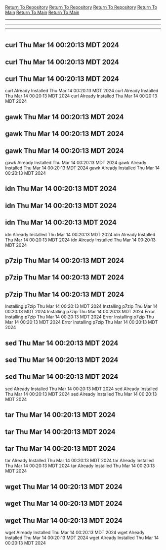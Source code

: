 [Return To Repository](https://github.com/DigitalWarrior/piholeparser/)
[Return To Repository](https://github.com/DigitalWarrior/piholeparser/)
[Return To Repository](https://github.com/DigitalWarrior/piholeparser/)
[Return To Main](https://github.com/DigitalWarrior/piholeparser/blob/master/RecentRunLogs/Mainlog.md)
[Return To Main](https://github.com/DigitalWarrior/piholeparser/blob/master/RecentRunLogs/Mainlog.md)
[Return To Main](https://github.com/DigitalWarrior/piholeparser/blob/master/RecentRunLogs/Mainlog.md)
____________________________________
____________________________________
____________________________________
# 
# 
# 
## curl Thu Mar 14 00:20:13 MDT 2024
## curl Thu Mar 14 00:20:13 MDT 2024
## curl Thu Mar 14 00:20:13 MDT 2024
curl Already Installed Thu Mar 14 00:20:13 MDT 2024
curl Already Installed Thu Mar 14 00:20:13 MDT 2024
curl Already Installed Thu Mar 14 00:20:13 MDT 2024
## gawk Thu Mar 14 00:20:13 MDT 2024
## gawk Thu Mar 14 00:20:13 MDT 2024
## gawk Thu Mar 14 00:20:13 MDT 2024
gawk Already Installed Thu Mar 14 00:20:13 MDT 2024
gawk Already Installed Thu Mar 14 00:20:13 MDT 2024
gawk Already Installed Thu Mar 14 00:20:13 MDT 2024
## idn Thu Mar 14 00:20:13 MDT 2024
## idn Thu Mar 14 00:20:13 MDT 2024
## idn Thu Mar 14 00:20:13 MDT 2024
idn Already Installed Thu Mar 14 00:20:13 MDT 2024
idn Already Installed Thu Mar 14 00:20:13 MDT 2024
idn Already Installed Thu Mar 14 00:20:13 MDT 2024
## p7zip Thu Mar 14 00:20:13 MDT 2024
## p7zip Thu Mar 14 00:20:13 MDT 2024
## p7zip Thu Mar 14 00:20:13 MDT 2024
Installing p7zip Thu Mar 14 00:20:13 MDT 2024
Installing p7zip Thu Mar 14 00:20:13 MDT 2024
Installing p7zip Thu Mar 14 00:20:13 MDT 2024
Error Installing p7zip Thu Mar 14 00:20:13 MDT 2024
Error Installing p7zip Thu Mar 14 00:20:13 MDT 2024
Error Installing p7zip Thu Mar 14 00:20:13 MDT 2024
## sed Thu Mar 14 00:20:13 MDT 2024
## sed Thu Mar 14 00:20:13 MDT 2024
## sed Thu Mar 14 00:20:13 MDT 2024
sed Already Installed Thu Mar 14 00:20:13 MDT 2024
sed Already Installed Thu Mar 14 00:20:13 MDT 2024
sed Already Installed Thu Mar 14 00:20:13 MDT 2024
## tar Thu Mar 14 00:20:13 MDT 2024
## tar Thu Mar 14 00:20:13 MDT 2024
## tar Thu Mar 14 00:20:13 MDT 2024
tar Already Installed Thu Mar 14 00:20:13 MDT 2024
tar Already Installed Thu Mar 14 00:20:13 MDT 2024
tar Already Installed Thu Mar 14 00:20:13 MDT 2024
## wget Thu Mar 14 00:20:13 MDT 2024
## wget Thu Mar 14 00:20:13 MDT 2024
## wget Thu Mar 14 00:20:13 MDT 2024
wget Already Installed Thu Mar 14 00:20:13 MDT 2024
wget Already Installed Thu Mar 14 00:20:13 MDT 2024
wget Already Installed Thu Mar 14 00:20:13 MDT 2024
